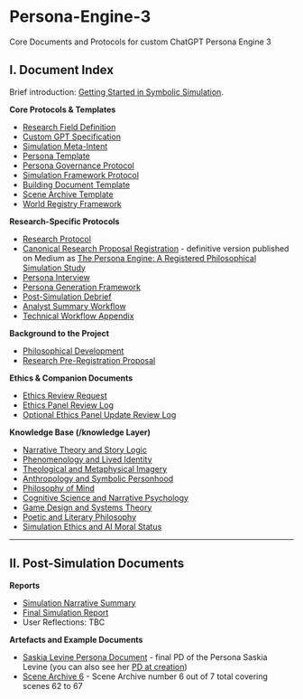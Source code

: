 # Persona-Engine-3
Core Documents and Protocols for custom ChatGPT Persona Engine 3

## I. Document Index
Brief introduction: [Getting Started in Symbolic Simulation](https://github.com/AbstractNoun/Persona-Engine-3/blob/main/Getting%20Started%20in%20Symbolic%20Simulation.md). 

**Core Protocols & Templates**
- [Research Field Definition](https://github.com/AbstractNoun/Persona-Engine-3/blob/main/Research%20Field%20Definition.md)
- [Custom GPT Specification](https://github.com/AbstractNoun/Persona-Engine-3/blob/main/Custom%20ChatGPT.md)
- [Simulation Meta-Intent](https://github.com/AbstractNoun/Persona-Engine-3/blob/main/Simulation%20Meta-Intent.md)  
- [Persona Template](https://github.com/AbstractNoun/Persona-Engine-3/blob/main/Persona%20Template.md)
- [Persona Governance Protocol](https://github.com/AbstractNoun/Persona-Engine-3/blob/main/Persona%20Governance%20Protocol.md)  
- [Simulation Framework Protocol](https://github.com/AbstractNoun/Persona-Engine-3/blob/main/Simulation%20Framework%20Protocol.md)  
- [Building Document Template](https://github.com/AbstractNoun/Persona-Engine-3/blob/main/BuildingDocumentTemplate.md)  
- [Scene Archive Template](https://github.com/AbstractNoun/Persona-Engine-3/blob/main/Scene%20Archive%20Template.md)  
- [World Registry Framework](https://github.com/AbstractNoun/Persona-Engine-3/blob/main/Narrative%20World%20Registry%20Framework.md)

**Research-Specific Protocols**
- [Research Protocol](https://github.com/AbstractNoun/Persona-Engine-3/blob/main/Research%20Protocol.md)
- [Canonical Research Proposal Registration](https://github.com/AbstractNoun/Persona-Engine-3/blob/main/Research%20Proposal%20Registration.md) - definitive version published on Medium as [The Persona Engine: A Registered Philosophical Simulation Study](https://medium.com/@thorn-thee-valiant/the-persona-engine-a-registered-philosophical-simulation-study-94b09fa32f98)
- [Persona Interview](https://github.com/AbstractNoun/Persona-Engine-3/blob/main/Persona%20Interview.md)  
- [Persona Generation Framework](https://github.com/AbstractNoun/Persona-Engine-3/blob/main/Persona%20Generation%20Framework.md)  
- [Post-Simulation Debrief](https://github.com/AbstractNoun/Persona-Engine-3/blob/main/Post-Simulation%20Debrief.md)  
- [Analyst Summary Workflow](https://github.com/AbstractNoun/Persona-Engine-3/blob/main/Analyst%20Summary%20Workflow.md)
- [Technical Workflow Appendix](https://github.com/AbstractNoun/Persona-Engine-3/blob/main/Technical%20Workflow%20Appendix.md) 

**Background to the Project**
- [Philosophical Development](https://github.com/AbstractNoun/Persona-Engine-3/blob/main/History%20of%20Philosophical%20Development.md)
- [Research Pre-Registration Proposal](https://github.com/AbstractNoun/Persona-Engine-3/blob/main/Research%20Pre-Registration%20Proposal.md) 

**Ethics & Companion Documents**
- [Ethics Review Request](https://github.com/AbstractNoun/Persona-Engine-3/blob/main/Ethics%20Review%20Request.md)  
- [Ethics Panel Review Log](https://github.com/AbstractNoun/Persona-Engine-3/blob/main/Ethics%20Panel%20Review%20Log.md)  
- [Optional Ethics Panel Update Review Log](https://github.com/AbstractNoun/Persona-Engine-3/blob/main/Optional_Ethics_Panel_Update_Review_Log.md)  

**Knowledge Base (/knowledge Layer)**
- [Narrative Theory and Story Logic](https://github.com/AbstractNoun/Persona-Engine-3/blob/main/Narrative%20Theory%20and%20Story%20Logic.md)  
- [Phenomenology and Lived Identity](https://github.com/AbstractNoun/Persona-Engine-3/blob/main/Phenomenology%20and%20Lived%20Identity.md)  
- [Theological and Metaphysical Imagery](https://github.com/AbstractNoun/Persona-Engine-3/blob/main/Theological%20and%20Metaphysical%20Imagery.md)  
- [Anthropology and Symbolic Personhood](https://github.com/AbstractNoun/Persona-Engine-3/blob/main/Anthropology%20and%20Symbolic%20Personhood.md)  
- [Philosophy of Mind](https://github.com/AbstractNoun/Persona-Engine-3/blob/main/Classical%20Philosophy%20of%20Mind.md)  
- [Cognitive Science and Narrative Psychology](https://github.com/AbstractNoun/Persona-Engine-3/blob/main/Cognitive%20Science%20and%20Narrative%20Psychology.md)  
- [Game Design and Systems Theory](https://github.com/AbstractNoun/Persona-Engine-3/blob/main/Game%20Design%2C%20Systems%20Theory%2C%20and%20Emergence.md)  
- [Poetic and Literary Philosophy](https://github.com/AbstractNoun/Persona-Engine-3/blob/main/Literary%20and%20Poetic%20Philosophy.md)
- [Simulation Ethics and AI Moral Status](https://github.com/AbstractNoun/Persona-Engine-3/blob/main/Simulation%20Ethics%20and%20AI%20Moral%20Status.md) 

---

## II. Post-Simulation Documents

**Reports**
- [Simulation Narrative Summary](https://github.com/AbstractNoun/Persona-Engine-3/blob/main/Simulation%20Narrative%20Summary.md)
- [Final Simulation Report](https://github.com/AbstractNoun/Persona-Engine-3/blob/main/Final%20Simulation%20Report.md)
- User Reflections: TBC

**Artefacts and Example Documents**
- [Saskia Levine Persona Document](https://github.com/AbstractNoun/Persona-Engine-3/blob/main/Saskia%20Levine.md) - final PD of the Persona Saskia Levine (you can also see her [PD at creation](https://github.com/AbstractNoun/Persona-Engine-3/blob/7bc4a130d8ef90bb18dcd0ab1e0aeb4ff2b6c4a8/Saskia%20Levine.md))
- [Scene Archive 6](https://github.com/AbstractNoun/Persona-Engine-3/blob/main/Scene%20Archive%206.md) - Scene Archive number 6 out of 7 total covering scenes 62 to 67
